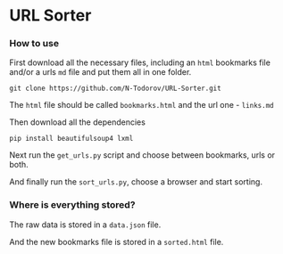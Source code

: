 # URL Sorter
### How to use
First download all the necessary files, including an `html` bookmarks file and/or a urls `md` file and put them all in one folder.
```
git clone https://github.com/N-Todorov/URL-Sorter.git
```
The `html` file should be called `bookmarks.html` and the url one - `links.md`

Then download all the dependencies
```
pip install beautifulsoup4 lxml
```

Next run the `get_urls.py` script and choose between bookmarks, urls or both.

And finally run the `sort_urls.py`, choose a browser and start sorting.

### Where is everything stored?
The raw data is stored in a `data.json` file.

And the new bookmarks file is stored in a `sorted.html` file.